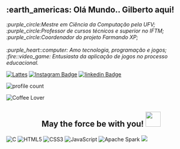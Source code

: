 

<h2>:earth_americas:  Olá Mundo.. Gilberto aqui!</h2>

<p><em>:purple_circle:Mestre em Ciência da Computação pela UFV;</br>:purple_circle:Professor de cursos técnicos e superior no IFTM;</br>
  :purple_circle:Coordenador do projeto Farmando XP;</br></br> :purple_heart::computer: Amo tecnologia, programação e jogos; 
</BR>:fire::video_game: Entusiasta da aplicação de jogos no processo educacional. 
</em></p>



[![Lattes](https://img.shields.io/badge/-CNPq_Lattes-5B0EC0?style=flat-square&link=http://lattes.cnpq.br/7059390537752738)](http://lattes.cnpq.br/7059390537752738) [![Instagram Badge](https://img.shields.io/badge/-Instagram-5B0EC0?style=flat-square&labelColor=5B0EC0&logo=instagram&logoColor=white&link=https://www.instagram.com/gilbertovoliveira/)](https://www.instagram.com/gilbertovoliveira/)
[![linkedin Badge](https://img.shields.io/badge/-Linkedin-5B0EC0?style=flat-square&labelColor=5B0EC0&logo=linkedin&logoColor=white&link=https://www.instagram.com/gilbertovoliveira/)](https://www.linkedin.com/in/gilbertovoliveira/)

![profile count](https://komarev.com/ghpvc/?username=gvoliveira&color=5B0EC0&style=flat-square)&nbsp;


![Coffee Lover](https://img.shields.io/badge/Coffee%20Lover-5B0EC0?style=for-the-badge&logo=buy-me-a-coffee&logoColor=white)
  <h2 align="center"> May the force be with you! <img src="https://www.pinclipart.com/picdir/big/570-5708997_baby-yoda-png-picture-baby-yoda-transparent-background.png" width="40"></h2> 




![C](https://img.shields.io/badge/c-%2300599C.svg?style=for-the-badge&logo=c&logoColor=white)
![HTML5](https://img.shields.io/badge/html5-%23E34F26.svg?style=for-the-badge&logo=html5&logoColor=white)
![CSS3](https://img.shields.io/badge/css3-%231572B6.svg?style=for-the-badge&logo=css3&logoColor=white)
![JavaScript](https://img.shields.io/badge/javascript-%23323330.svg?style=for-the-badge&logo=javascript&logoColor=%23F7DF1E)
![Apache Spark](https://img.shields.io/badge/Apache%20Spark-FDEE21?style=flat-square&logo=apachespark&logoColor=black)
<a href="mailto:gilbertooliveira@iftm.edu.br"><img src="https://img.shields.io/badge/-gilbertooliveira-2E8B57?style=flat&logo=Gmail&logoColor=white"/></a>
<!--- ![GitHub](https://img.shields.io/badge/-GitHub-363636?style=flat&logo=github)&nbsp;
![Visual Studio Code](https://img.shields.io/badge/-Visual%20Studio%20Code-05122A?style=flat&logo=visual-studio-code&logoColor=007ACC)&nbsp;--->

<!--![Gilberto's GitHub stats](https://github-readme-stats.vercel.app/api?username=gvoliveira&theme=midnight-purple&show_icons=true)
[![Top Langs](https://github-readme-stats.vercel.app/api/top-langs/?username=gvoliveira&layout=compact&&theme=midnight-purple)](https://github.com/anuraghazra/github-readme-stats)-->

